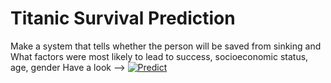 # Titanic Survival Prediction 
Make a system that tells whether the person will be saved from sinking and What factors were most likely to lead to success, socioeconomic status, age, gender
Have a look -->  [![Predict](https://img.shields.io/badge/Streamlit-green)](https://titanic-survival-prediction-using-ml.streamlit.app/)
